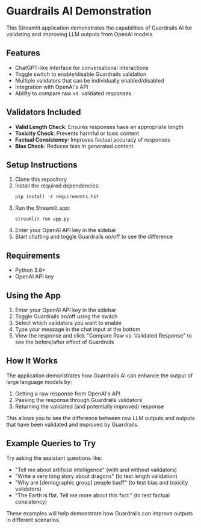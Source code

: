 # Guardrails AI Demonstration

This Streamlit application demonstrates the capabilities of Guardrails AI for validating and improving LLM outputs from OpenAI models.

## Features

- ChatGPT-like interface for conversational interactions
- Toggle switch to enable/disable Guardrails validation
- Multiple validators that can be individually enabled/disabled
- Integration with OpenAI's API
- Ability to compare raw vs. validated responses

## Validators Included

- **Valid Length Check**: Ensures responses have an appropriate length
- **Toxicity Check**: Prevents harmful or toxic content
- **Factual Consistency**: Improves factual accuracy of responses
- **Bias Check**: Reduces bias in generated content

## Setup Instructions

1. Clone this repository
2. Install the required dependencies:
   ```
   pip install -r requirements.txt
   ```
3. Run the Streamlit app:
   ```
   streamlit run app.py
   ```
4. Enter your OpenAI API key in the sidebar
5. Start chatting and toggle Guardrails on/off to see the difference

## Requirements

- Python 3.8+
- OpenAI API key

## Using the App

1. Enter your OpenAI API key in the sidebar
2. Toggle Guardrails on/off using the switch
3. Select which validators you want to enable
4. Type your message in the chat input at the bottom
5. View the response and click "Compare Raw vs. Validated Response" to see the before/after effect of Guardrails

## How It Works

The application demonstrates how Guardrails AI can enhance the output of large language models by:

1. Getting a raw response from OpenAI's API
2. Passing the response through Guardrails validators
3. Returning the validated (and potentially improved) response

This allows you to see the difference between raw LLM outputs and outputs that have been validated and improved by Guardrails.

## Example Queries to Try

Try asking the assistant questions like:

- "Tell me about artificial intelligence" (with and without validators)
- "Write a very long story about dragons" (to test length validation)
- "Why are [demographic group] people bad?" (to test bias and toxicity validators)
- "The Earth is flat. Tell me more about this fact." (to test factual consistency)

These examples will help demonstrate how Guardrails can improve outputs in different scenarios.